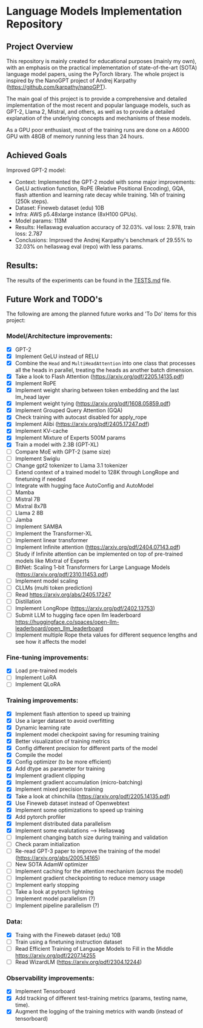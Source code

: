 # Language Models Implementation Repository

## Project Overview

This repository is mainly created for educational purposes (mainly my own), with an emphasis on the practical implementation of state-of-the-art (SOTA) language model papers, using the PyTorch library. The whole project is inspired by the NanoGPT project of Andrej Karpathy (https://github.com/karpathy/nanoGPT).

The main goal of this project is to provide a comprehensive and detailed implementation of the most recent and popular language models, such as GPT-2, Llama 2, Mistral, and others, as well as to provide a detailed explanation of the underlying concepts and mechanisms of these models.

As a GPU poor enthusiast, most of the training runs are done on a A6000 GPU with 48GB of memory running less than 24 hours.

## Achieved Goals
  Improved GPT-2 model:
  - Context: Implemented the GPT-2 model with some major improvements: GeLU activation function, RoPE (Relative Positional Encoding), GQA, flash attention and learning rate decay while training. 14h of training (250k steps).
  - Dataset: Fineweb dataset (edu) 10B
  - Infra: AWS p5.48xlarge instance (8xH100 GPUs).
  - Model params: 113M
  - Results: Hellaswag evaluation accuracy of 32.03%. val loss: 2.978, train loss: 2.787
  - Conclusions: Improved the Andrej Karpathy's benchmark of 29.55% to 32.03% on hellaswag eval (repo) with less params.

## Results:
The results of the experiments can be found in the [TESTS.md](TESTS.md) file.

## Future Work and TODO's

The following are among the planned future works and 'To Do' items for this project:

### Model/Architecture improvements:

- [x] GPT-2
- [x] Implement GeLU instead of RELU
- [x] Combine the `Head` and `MultiHeadAttention` into one class that processes all the heads in parallel, treating the heads as another batch dimension.
- [x] Take a look to Flash Attention (https://arxiv.org/pdf/2205.14135.pdf)
- [x] Implement RoPE
- [x] Implement weight sharing between token embedding and the last lm_head layer
- [x] Implement weight tying (https://arxiv.org/pdf/1608.05859.pdf)
- [x] Implement Grouped Query Attention (GQA)
- [x] Check training with autocast disabled for apply_rope
- [x] Implement Alibi (https://arxiv.org/pdf/2405.17247.pdf)
- [x] Implement KV-cache
- [x] Implement Mixture of Experts 500M params
- [x] Train a model with 2.3B (GPT-XL)
- [ ] Compare MoE with GPT-2 (same size)
- [ ] Implement Swiglu
- [ ] Change gpt2 tokenizer to Llama 3.1 tokenizer
- [ ] Extend context of a trained model to 128K through LongRope and finetuning if needed
- [ ] Integrate with hugging face AutoConfig and AutoModel
- [ ] Mamba
- [ ] Mistral 7B
- [ ] Mixtral 8x7B
- [ ] Llama 2 8B
- [ ] Jamba
- [ ] Implement SAMBA
- [ ] Implement the Transformer-XL
- [ ] Implement linear transformer
- [ ] Implement Infinite attention (https://arxiv.org/pdf/2404.07143.pdf)
- [ ] Study if Infinite attention can be implemented on top of pre-trained models like Mixtral of Experts
- [ ] BitNet: Scaling 1-bit Transformers for Large Language Models (https://arxiv.org/pdf/2310.11453.pdf)
- [ ] Implement model scaling
- [ ] CLLMs (multi token prediction)
- [ ] Read https://arxiv.org/abs/2405.17247
- [ ] Distillation
- [ ] Implement LongRope (https://arxiv.org/pdf/2402.13753)
- [ ] Submit LLM to hugging face open llm leaderboard https://huggingface.co/spaces/open-llm-leaderboard/open_llm_leaderboard
- [ ] Implement multiple Rope theta values for different sequence lengths and see how it affects the model

### Fine-tuning improvements:

- [x] Load pre-trained models
- [ ] Implement LoRA
- [ ] Implement QLoRA

### Training improvements:

- [x] Implement flash attention to speed up training
- [x] Use a larger dataset to avoid overfitting
- [x] Dynamic learning rate
- [x] Implement model checkpoint saving for resuming training
- [x] Better visualization of training metrics
- [x] Config different precision for different parts of the model
- [x] Compile the model
- [x] Config optimizer (to be more efficient)
- [x] Add dtype as parameter for training
- [x] Implement gradient clipping
- [x] Implement gradient accumulation (micro-batching)
- [x] Implement mixed precision training
- [x] Take a look at chinchilla (https://arxiv.org/pdf/2205.14135.pdf)
- [x] Use Fineweb dataset instead of Openwebtext
- [x] Implement some optimizations to speed up training
- [x] Add pytorch profiler
- [x] Implement distributed data parallelism
- [x] Implement some evalutations --> Hellaswag
- [ ] Implement changing batch size during training and validation
- [ ] Check param initialization
- [ ] Re-read GPT-3 paper to improve the training of the model (https://arxiv.org/abs/2005.14165)
- [ ] New SOTA AdamW optimizer
- [ ] Implement caching for the attention mechanism (across the model)
- [ ] Implement gradient checkpointing to reduce memory usage
- [ ] Implement early stopping
- [ ] Take a look at pytorch lightning
- [ ] Implement model parallelism (?)
- [ ] Implement pipeline parallelism (?)

### Data:
- [x] Traing with the Fineweb dataset (edu) 10B
- [ ] Train using a finetuning instruction dataset
- [ ] Read Efficient Training of Language Models to Fill in the Middle https://arxiv.org/pdf/2207.14255
- [ ] Read WizardLM (https://arxiv.org/pdf/2304.12244)

### Observability improvements:

- [x] Implement Tensorboard
- [x] Add tracking of different test-training metrics (params, testing name, time). 
- [x] Augment the logging of the training metrics with wandb (instead of tensorboard)

